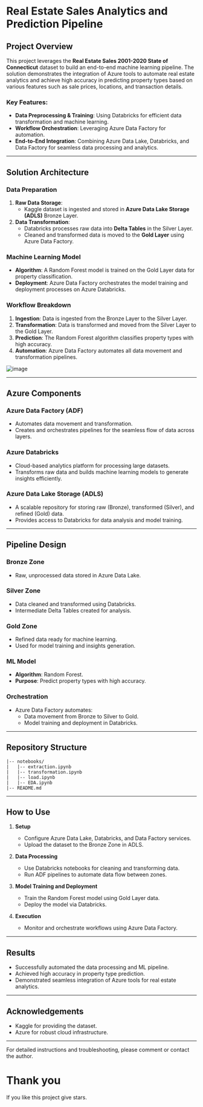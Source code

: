 # Real Estate Sales Analytics and Prediction Pipeline

## Project Overview
This project leverages the **Real Estate Sales 2001-2020 State of Connecticut** dataset to build an end-to-end machine learning pipeline. The solution demonstrates the integration of Azure tools to automate real estate analytics and achieve high accuracy in predicting property types based on various features such as sale prices, locations, and transaction details.

### Key Features:
- **Data Preprocessing & Training**: Using Databricks for efficient data transformation and machine learning.
- **Workflow Orchestration**: Leveraging Azure Data Factory for automation.
- **End-to-End Integration**: Combining Azure Data Lake, Databricks, and Data Factory for seamless data processing and analytics.

---

## Solution Architecture

### Data Preparation
1. **Raw Data Storage**:
   - Kaggle dataset is ingested and stored in **Azure Data Lake Storage (ADLS)** Bronze Layer.
2. **Data Transformation**:
   - Databricks processes raw data into **Delta Tables** in the Silver Layer.
   - Cleaned and transformed data is moved to the **Gold Layer** using Azure Data Factory.

### Machine Learning Model
- **Algorithm**: A Random Forest model is trained on the Gold Layer data for property classification.
- **Deployment**: Azure Data Factory orchestrates the model training and deployment processes on Azure Databricks.

### Workflow Breakdown
1. **Ingestion**: Data is ingested from the Bronze Layer to the Silver Layer.
2. **Transformation**: Data is transformed and moved from the Silver Layer to the Gold Layer.
3. **Prediction**: The Random Forest algorithm classifies property types with high accuracy.
4. **Automation**: Azure Data Factory automates all data movement and transformation pipelines.

   
![image](https://github.com/user-attachments/assets/533909ef-a46e-4668-a655-094c861f712a)

---

## Azure Components

### Azure Data Factory (ADF)
- Automates data movement and transformation.
- Creates and orchestrates pipelines for the seamless flow of data across layers.

### Azure Databricks
- Cloud-based analytics platform for processing large datasets.
- Transforms raw data and builds machine learning models to generate insights efficiently.

### Azure Data Lake Storage (ADLS)
- A scalable repository for storing raw (Bronze), transformed (Silver), and refined (Gold) data.
- Provides access to Databricks for data analysis and model training.

---

## Pipeline Design

### Bronze Zone
- Raw, unprocessed data stored in Azure Data Lake.

### Silver Zone
- Data cleaned and transformed using Databricks.
- Intermediate Delta Tables created for analysis.

### Gold Zone
- Refined data ready for machine learning.
- Used for model training and insights generation.

### ML Model
- **Algorithm**: Random Forest.
- **Purpose**: Predict property types with high accuracy.

### Orchestration
- Azure Data Factory automates:
  - Data movement from Bronze to Silver to Gold.
  - Model training and deployment in Databricks.

---

## Repository Structure
```
|-- notebooks/
|   |-- extraction.ipynb
|   |-- transformation.ipynb
|   |-- load.ipynb
|   |-- EDA.ipynb
|-- README.md
```

---

## How to Use

1. **Setup**
   - Configure Azure Data Lake, Databricks, and Data Factory services.
   - Upload the dataset to the Bronze Zone in ADLS.

2. **Data Processing**
   - Use Databricks notebooks for cleaning and transforming data.
   - Run ADF pipelines to automate data flow between zones.

3. **Model Training and Deployment**
   - Train the Random Forest model using Gold Layer data.
   - Deploy the model via Databricks.

4. **Execution**
   - Monitor and orchestrate workflows using Azure Data Factory.

---

## Results
- Successfully automated the data processing and ML pipeline.
- Achieved high accuracy in property type prediction.
- Demonstrated seamless integration of Azure tools for real estate analytics.

---

## Acknowledgements
- Kaggle for providing the dataset.
- Azure for robust cloud infrastructure.

---

For detailed instructions and troubleshooting, please comment or contact the author.

# Thank you
If you like this project give stars.

